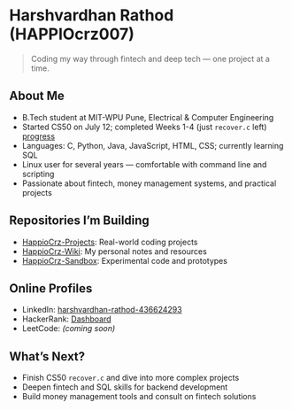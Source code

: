 # Harshvardhan Rathod (HAPPIOcrz007)

> Coding my way through fintech and deep tech — one project at a time.

## About Me

- B.Tech student at MIT-WPU Pune, Electrical & Computer Engineering  
- Started CS50 on July 12; completed Weeks 1-4 (just `recover.c` left) [progress](https://submit.cs50.io/users/HAPPIOcrz007)
- Languages: C, Python, Java, JavaScript, HTML, CSS; currently learning SQL  
- Linux user for several years — comfortable with command line and scripting  
- Passionate about fintech, money management systems, and practical projects  

## Repositories I’m Building

- [HappioCrz-Projects](https://github.com/HAPPIOcrz007/HappioCrz-Projects): Real-world coding projects  
- [HappioCrz-Wiki](https://github.com/HAPPIOcrz007/HappioCrz-Wiki): My personal notes and resources  
- [HappioCrz-Sandbox](https://github.com/HAPPIOcrz007/HappioCrz-Sandbox): Experimental code and prototypes  

## Online Profiles

- LinkedIn: [harshvardhan-rathod-436624293](https://www.linkedin.com/in/harshvardhan-rathod-436624293/)  
- HackerRank: [Dashboard](https://www.hackerrank.com/dashboard)  
- LeetCode: *(coming soon)*  

## What’s Next?

- Finish CS50 `recover.c` and dive into more complex projects  
- Deepen fintech and SQL skills for backend development  
- Build money management tools and consult on fintech solutions  
